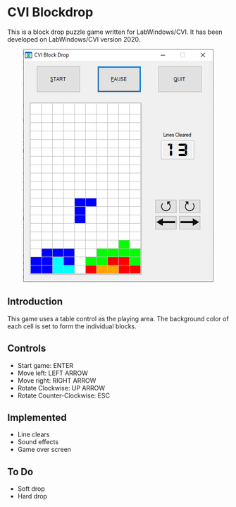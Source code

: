 # CVI Blockdrop
This is a block drop puzzle game written for LabWindows/CVI. It has been developed on LabWindows/CVI version 2020.

<p align="center">
<img src="reference_diagrams/cvi_blockdrop.png" alt="CVI Blockdrop Screenshot"/>
</p>


## Introduction
This game uses a table control as the playing area. The background color of each cell is set to form the individual blocks.


## Controls
- Start game: ENTER
- Move left: LEFT ARROW
- Move right: RIGHT ARROW
- Rotate Clockwise: UP ARROW
- Rotate Counter-Clockwise: ESC

## Implemented
- Line clears
- Sound effects
- Game over screen

## To Do
- Soft drop
- Hard drop



